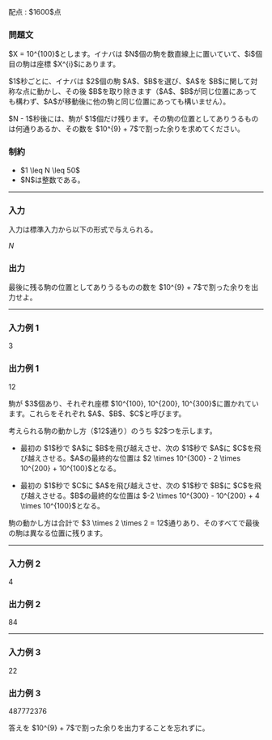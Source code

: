
<div>

<span>

<span>

<p>
配点 : $1600$点
</p>

<div>

<section>

### **問題文**

<p>
$X = 10^{100}$とします。イナバは $N$個の駒を数直線上に置いていて、$i$個目の駒は座標 $X^{i}$にあります。
</p>

<p>
$1$秒ごとに、イナバは $2$個の駒 $A$、$B$を選び、$A$を $B$に関して対称な点に動かし、その後 $B$を取り除きます（$A$、$B$が同じ位置にあっても構わず、$A$が移動後に他の駒と同じ位置にあっても構いません）。
</p>

<p>
$N - 1$秒後には、駒が $1$個だけ残ります。その駒の位置としてありうるものは何通りあるか、その数を $10^{9} + 7$で割った余りを求めてください。
</p>

</section>

</div>

<div>

<section>

### **制約**

<ul>

<li>
$1 \leq N \leq 50$
</li>

<li>
$N$は整数である。
</li>

</ul>

</section>

</div>

---

<div>

<div>

<section>

### **入力**

<p>
入力は標準入力から以下の形式で与えられる。
</p>

<div>

$N$
</div>

</section>

</div>

<div>

<section>

### **出力**

<p>
最後に残る駒の位置としてありうるものの数を $10^{9} + 7$で割った余りを出力せよ。
</p>

</section>

</div>

</div>

---

<div>

<section>

### **入力例 1**

<div>

3

</div>

</section>

</div>

<div>

<section>

### **出力例 1**

<div>

12

</div>

<p>
駒が $3$個あり、それぞれ座標 $10^{100}, 10^{200}, 10^{300}$に置かれています。これらをそれぞれ $A$、$B$、$C$と呼びます。
</p>

<p>
考えられる駒の動かし方（$12$通り）のうち $2$つを示します。
</p>

<ul>

<li>

<p>
最初の $1$秒で $A$に $B$を飛び越えさせ、次の $1$秒で $A$に $C$を飛び越えさせる。$A$の最終的な位置は $2 \times 10^{300} - 2 \times 10^{200} + 10^{100}$となる。
</p>

</li>

<li>

<p>
最初の $1$秒で $C$に $A$を飛び越えさせ、次の $1$秒で $B$に $C$を飛び越えさせる。$B$の最終的な位置は $-2 \times 10^{300} - 10^{200} + 4 \times 10^{100}$となる。
</p>

</li>

</ul>

<p>
駒の動かし方は合計で $3 \times 2 \times 2 = 12$通りあり、そのすべてで最後の駒は異なる位置に残ります。
</p>

</section>

</div>

---

<div>

<section>

### **入力例 2**

<div>

4

</div>

</section>

</div>

<div>

<section>

### **出力例 2**

<div>

84

</div>

</section>

</div>

---

<div>

<section>

### **入力例 3**

<div>

22

</div>

</section>

</div>

<div>

<section>

### **出力例 3**

<div>

487772376

</div>

<p>
答えを $10^{9} + 7$で割った余りを出力することを忘れずに。
</p>

</section>

</div>

</span>

</span>

</div>
